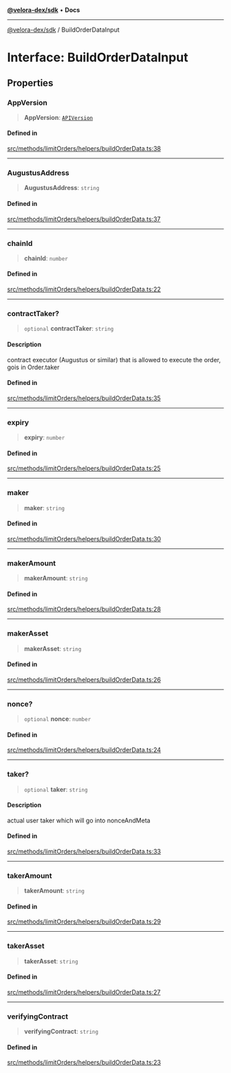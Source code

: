 [**@velora-dex/sdk**](../README.md) • **Docs**

***

[@velora-dex/sdk](../globals.md) / BuildOrderDataInput

# Interface: BuildOrderDataInput

## Properties

### AppVersion

> **AppVersion**: [`APIVersion`](../type-aliases/APIVersion.md)

#### Defined in

[src/methods/limitOrders/helpers/buildOrderData.ts:38](https://github.com/VeloraDEX/paraswap-sdk/blob/feat/velora/src/methods/limitOrders/helpers/buildOrderData.ts#L38)

***

### AugustusAddress

> **AugustusAddress**: `string`

#### Defined in

[src/methods/limitOrders/helpers/buildOrderData.ts:37](https://github.com/VeloraDEX/paraswap-sdk/blob/feat/velora/src/methods/limitOrders/helpers/buildOrderData.ts#L37)

***

### chainId

> **chainId**: `number`

#### Defined in

[src/methods/limitOrders/helpers/buildOrderData.ts:22](https://github.com/VeloraDEX/paraswap-sdk/blob/feat/velora/src/methods/limitOrders/helpers/buildOrderData.ts#L22)

***

### contractTaker?

> `optional` **contractTaker**: `string`

#### Description

contract executor (Augustus or similar) that is allowed to execute the order, gois in Order.taker

#### Defined in

[src/methods/limitOrders/helpers/buildOrderData.ts:35](https://github.com/VeloraDEX/paraswap-sdk/blob/feat/velora/src/methods/limitOrders/helpers/buildOrderData.ts#L35)

***

### expiry

> **expiry**: `number`

#### Defined in

[src/methods/limitOrders/helpers/buildOrderData.ts:25](https://github.com/VeloraDEX/paraswap-sdk/blob/feat/velora/src/methods/limitOrders/helpers/buildOrderData.ts#L25)

***

### maker

> **maker**: `string`

#### Defined in

[src/methods/limitOrders/helpers/buildOrderData.ts:30](https://github.com/VeloraDEX/paraswap-sdk/blob/feat/velora/src/methods/limitOrders/helpers/buildOrderData.ts#L30)

***

### makerAmount

> **makerAmount**: `string`

#### Defined in

[src/methods/limitOrders/helpers/buildOrderData.ts:28](https://github.com/VeloraDEX/paraswap-sdk/blob/feat/velora/src/methods/limitOrders/helpers/buildOrderData.ts#L28)

***

### makerAsset

> **makerAsset**: `string`

#### Defined in

[src/methods/limitOrders/helpers/buildOrderData.ts:26](https://github.com/VeloraDEX/paraswap-sdk/blob/feat/velora/src/methods/limitOrders/helpers/buildOrderData.ts#L26)

***

### nonce?

> `optional` **nonce**: `number`

#### Defined in

[src/methods/limitOrders/helpers/buildOrderData.ts:24](https://github.com/VeloraDEX/paraswap-sdk/blob/feat/velora/src/methods/limitOrders/helpers/buildOrderData.ts#L24)

***

### taker?

> `optional` **taker**: `string`

#### Description

actual user taker which will go into nonceAndMeta

#### Defined in

[src/methods/limitOrders/helpers/buildOrderData.ts:33](https://github.com/VeloraDEX/paraswap-sdk/blob/feat/velora/src/methods/limitOrders/helpers/buildOrderData.ts#L33)

***

### takerAmount

> **takerAmount**: `string`

#### Defined in

[src/methods/limitOrders/helpers/buildOrderData.ts:29](https://github.com/VeloraDEX/paraswap-sdk/blob/feat/velora/src/methods/limitOrders/helpers/buildOrderData.ts#L29)

***

### takerAsset

> **takerAsset**: `string`

#### Defined in

[src/methods/limitOrders/helpers/buildOrderData.ts:27](https://github.com/VeloraDEX/paraswap-sdk/blob/feat/velora/src/methods/limitOrders/helpers/buildOrderData.ts#L27)

***

### verifyingContract

> **verifyingContract**: `string`

#### Defined in

[src/methods/limitOrders/helpers/buildOrderData.ts:23](https://github.com/VeloraDEX/paraswap-sdk/blob/feat/velora/src/methods/limitOrders/helpers/buildOrderData.ts#L23)
